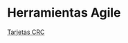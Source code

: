 # Herramientas Agile
[Tarjetas CRC](https://docs.google.com/spreadsheets/d/1pX_NrEtS3nbxNLlSnM6AvaSmemd6uT-5DdQlrsmU110/edit?gid=0#gid=0)
